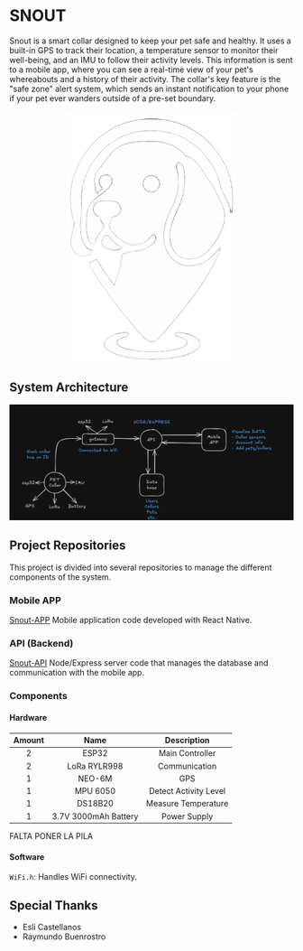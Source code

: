 # SNOUT
Snout is a smart collar designed to keep your pet safe and healthy. It uses a built-in GPS to track their location, a temperature sensor to monitor their well-being, and an IMU to follow their activity levels. This information is sent to a mobile app, where you can see a real-time view of your pet's whereabouts and a history of their activity. The collar's key feature is the "safe zone" alert system, which sends an instant notification to your phone if your pet ever wanders outside of a pre-set boundary.

<p align="center">
    <img src="./images/snout-logo.png" alt="Snout logo" width="300" />
</p>

## System Architecture
![System Architecture](./images/system-architecture.jpg)

## Project Repositories
This project is divided into several repositories to manage the different components of the system.

### Mobile APP
[Snout-APP](https://github.com/hanzeelvilla/snout-app)
Mobile application code developed with React Native.

### API (Backend)
[Snout-API](https://github.com/hanzeelvilla/snout-api)
Node/Express server code that manages the database and communication with the mobile app.

### Components

#### Hardware

| **Amount** |       **Name**       |    **Description**    |
|:----------:|:--------------------:|:---------------------:|
|      2     |         ESP32        |    Main Controller    |
|      2     | LoRa RYLR998         |     Communication     |
|      1     |        NEO-6M        |          GPS          |
|      1     |       MPU 6050       | Detect Activity Level |
|      1     |        DS18B20       | Measure Temperature   |
|      1     | 3.7V 3000mAh Battery |      Power Supply     |

FALTA PONER LA PILA

#### Software
`WiFi.h`: Handles WiFi connectivity.

## Special Thanks
- Esli Castellanos
- Raymundo Buenrostro